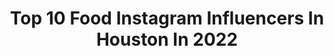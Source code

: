 ---
title: Top 10 Food Instagram Influencers In Houston In 2022
description: >-
  Find top food Instagram influencers in Houston in 2022. Most popular hashtags: #houstonfood #houston #houstoneats.
platform: Instagram
hits: 106
text_top: See the best Instagram profiles on inBeat.
text_bottom: Our database holds 106 Instagram influencers like this in Houston, United States for you to collaborate.
profiles:
  - username: "heyitshuyen"
    fullname: >-
      huyen ♡
    bio: >-
      LIFESTYLE | TRAVEL | FOOD houston • accountant 🍜 @onehungryasiangirl
    location: "United States"
    followers: 3326
    engagement: 2567
    commentsToLikes: 0.278175
    id: ck14grjti6o040i191rgmvsfu
    verified: false
    hashtags: "#happyhalloween"
  - username: "hangryhoustonian"
    fullname: >-
      Danielle | Houston Foodie ✨
    bio: >-
      📍Houston Food + Lifestyle ⚜️Louisiana Roots | LSU🐯 📧Hangryhoustonian@gmail.com 🎙“I’m Sorry For What I Said When I Was Hangry” CBS RADIO 650 & Podcast
    location: "United States"
    followers: 51851
    engagement: 344
    commentsToLikes: 0.414700
    id: ck0txaxzvijjr0i196ozzy6rb
    verified: false
    hashtags: "#seltzerszn, #ad, #21, #hardseltzer"
  - username: "ericeatshtx"
    fullname: >-
      Eric
    bio: >-
      Houston Food Blogger 🤘🏽 DM for Inquiries/Promotions Seafood Addict 🦞🦀🦐 Main page: @6fteric
    location: "United States"
    followers: 24836
    engagement: 594
    commentsToLikes: 0.023499
    id: ck5zigr2ifo6v0i149pxvnn0n
    verified: false
    hashtags: "#foodiesofinstagram, #houstonfood, #texasfood, #houstonfoodie"
  - username: "cshepherd13"
    fullname: >-
      Chris Shepherd
    bio: >-
      Houston Chef, cookbook author #TakingCareOfOurOwn
    location: "United States"
    followers: 29048
    engagement: 191
    commentsToLikes: 0.029830
    id: ck5c47f1e0r8w0i11lxhck6ds
    verified: false
    hashtags: "#curbside, #staysafe, #stayhealthy, #coronavirusoutbreak"
  - username: "diningwithdestiny"
    fullname: >-
      Destiny • Houston Food
    bio: >-
      📍Houston, Tx 💥 @zipkick influencer 📲Diningwithdestiny@yahoo.com
    location: "United States"
    followers: 4030
    engagement: 1719
    commentsToLikes: 0.223970
    id: ck6tusw7hi7zy0j71lribhgl6
    verified: false
    hashtags: "#checkershouston, #crazygoodfood, #fastfoodie, #fajitafriday"
  - username: "fooodeelicious"
    fullname: >-
      Duc 🐥 | Houston Food Devourer
    bio: >-
      📍 Houston, Texas 🔑 Founder @grubclubhtx 📮 Fooodeelicious@gmail.com 👉🏼 Follow me on Tiktok @fooodeelicious 🔥 @zagat Top 101 Food Acccounts
    location: "United States"
    followers: 50348
    engagement: 524
    commentsToLikes: 0.286672
    id: ck5pyhjqnw1vt0i11yc2um1l0
    verified: false
    hashtags: "#stellasolstice, #stellaartois, #ad"
  - username: "for.twoplease"
    fullname: >-
      Joeli l Houston Food Couple
    bio: >-
      📍#Houston,TX Just 2 fatties eating around the 🌎, 1 🍽 at a time! 🇰🇷🇵🇭🇦🇪🇺🇸 @zipkick @bestfoodhouston Shot on📲 DM for collabs #fortwoplease EST. April’19
    location: "United States"
    followers: 2708
    engagement: 1287
    commentsToLikes: 0.256159
    id: ck139sv4jmy9j0i1995y7mgy7
    verified: false
    hashtags: "#curbsidepickup, #socialdistancing, #takeoutorders, #supportchinatown"
  - username: "foodwithtory.htx"
    fullname: >-
      Houston Food Blog ♡Torylicious
    bio: >-
      📸 If It Looks Good, Eat It! But 1st, Let Me Take A Photo 🙋🏻‍♀️ 🌎 #traveleats 💁🏻‍♀️ #toryeats 📲 Let’s collaborate! DM/email me! 💌thyminee@icloud.com
    location: "United States"
    followers: 12649
    engagement: 849
    commentsToLikes: 0.441792
    id: ck5q8sl0e7sp20i117f49k17a
    verified: false
    hashtags: "#htxeats, #bestfoodfeed, #htowneats, #bestfoodhouston"
  - username: "houstonfoodiess"
    fullname: >-
      Houston Food
    bio: >-
      👩🏻‍💻Restaurant Marketer 👥 @grubclubhtx 💌 houstonfoodiess@gmail.com Check out my TikTok!👇
    location: "United States"
    followers: 60181
    engagement: 392
    commentsToLikes: 0.295528
    id: ck5q8sh3g7s230i116ttijkp6
    verified: false
    hashtags: "#houstontexas, #houstonfoodie, #eatfamous, #yougottaeatthis"
  - username: "eatingwithcatherine"
    fullname: >-
      Catherine | Houston Food Blog
    bio: >-
      🍔 The only thing I like better than talking about food is eating food 😋 🖊Yelp Elite Gold| GrubClubHTX | Foodie Tribe 👗@livingwithcatherine
    location: "United States"
    followers: 30900
    engagement: 333
    commentsToLikes: 0.425925
    id: ck0u2g037zuwd0i19goxckz5k
    verified: false
    hashtags: "#htx, #steak, #houston, #tryitordiet"
---